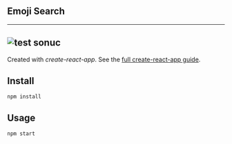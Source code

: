 ## Emoji Search

---

## ![test sonuc](https://raw.githubusercontent.com/ramazanerdem/Practicum_Odev4/main/public/test_image.JPG)

Created with _create-react-app_. See the [full create-react-app guide](https://github.com/facebookincubator/create-react-app/blob/master/packages/react-scripts/template/README.md).

## Install

`npm install`

## Usage

`npm start`
